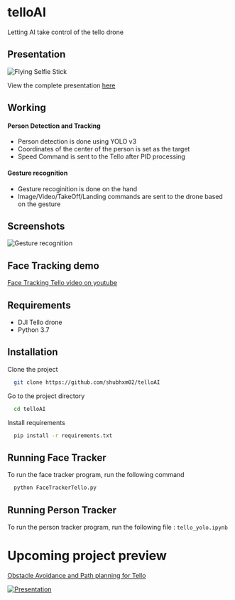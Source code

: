 # telloAI
Letting AI take control of the tello drone

## Presentation

![Flying Selfie Stick](https://user-images.githubusercontent.com/74921415/179098892-280b1f3f-d4f1-4ff9-ba5a-89d37f5f5a94.png)

View the complete presentation [here](https://github.com/shubhxm02/telloAI/blob/main/AIdrone%20presentation.pdf)

## Working

#### Person Detection and Tracking
* Person detection is done using YOLO v3
* Coordinates of the center of the person is set as the target
* Speed Command is sent to the Tello after PID processing

#### Gesture recognition
* Gesture recoginition is done on the hand
* Image/Video/TakeOff/Landing commands are sent to the drone based on the gesture

## Screenshots

![Gesture recognition](https://user-images.githubusercontent.com/74921415/179096725-dedd533f-d320-4153-a9ee-b7ca01e8f762.png)

## Face Tracking demo

[Face Tracking Tello video on youtube](https://youtu.be/1FL3wZyvOJ8)

## Requirements
* DJI Tello drone
* Python 3.7
## Installation

Clone the project

```bash
  git clone https://github.com/shubhxm02/telloAI
```

Go to the project directory

```bash
  cd telloAI
```

Install requirements

```bash
  pip install -r requirements.txt
```


## Running Face Tracker

To run the face tracker program, run the following command

```bash
  python FaceTrackerTello.py
```

## Running Person Tracker

To run the person tracker program, run the following file : `tello_yolo.ipynb`


# Upcoming project preview

[Obstacle Avoidance and Path planning for Tello](https://www.canva.com/design/DAE-4JBoS8w/m8XRCqE6BV8M7DSDp_QfmQ/view?utm_content=DAE-4JBoS8w&utm_campaign=designshare&utm_medium=link&utm_source=publishsharelink#1)

[![Presentation](https://user-images.githubusercontent.com/74921415/179099404-5a52898b-d4a2-4ab2-9803-e200c7ced842.png)](https://www.canva.com/design/DAE-4JBoS8w/m8XRCqE6BV8M7DSDp_QfmQ/view?utm_content=DAE-4JBoS8w&utm_campaign=designshare&utm_medium=link&utm_source=publishsharelink#1)




